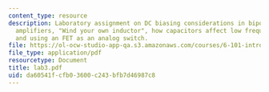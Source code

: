 ```yaml
---
content_type: resource
description: Laboratory assignment on DC biasing considerations in bipolar and FET
  amplifiers, "Wind your own inductor", how capacitors affect low frequency response,
  and using an FET as an analog switch.
file: https://ol-ocw-studio-app-qa.s3.amazonaws.com/courses/6-101-introductory-analog-electronics-laboratory-spring-2007/da60541fcfb03600c243bfb7d46987c8_lab3.pdf
file_type: application/pdf
resourcetype: Document
title: lab3.pdf
uid: da60541f-cfb0-3600-c243-bfb7d46987c8
---
```

